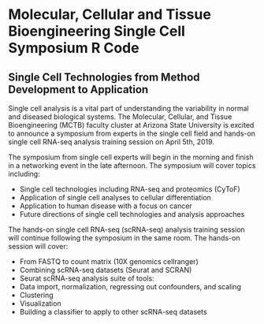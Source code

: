 # Molecular, Cellular and Tissue Bioengineering Single Cell Symposium R Code
## Single Cell Technologies from Method Development to Application

Single cell analysis is a vital part of understanding the variability in normal and diseased biological systems. The Molecular, Cellular, and Tissue Bioengineering (MCTB) faculty cluster at Arizona State University is excited to announce a symposium from experts in the single cell field and hands-on single cell RNA-seq analysis training session on April 5th, 2019.

The symposium from single cell experts will begin in the morning and finish in a networking event in the late afternoon. The symposium will cover topics including:

- Single cell technologies including RNA-seq and proteomics (CyToF)
- Application of single cell analyses to cellular differentiation
- Application to human disease with a focus on cancer
- Future directions of single cell technologies and analysis approaches

The hands-on single cell RNA-seq (scRNA-seq) analysis training session will continue following the symposium in the same room. The hands-on session will cover:
- From FASTQ to count matrix (10X genomics cellranger)
- Combining scRNA-seq datasets (Seurat and SCRAN)
- Seurat scRNA-seq analysis suite of tools:
- Data import, normalization, regressing out confounders, and scaling
- Clustering
- Visualization
- Building a classifier to apply to other scRNA-seq datasets
